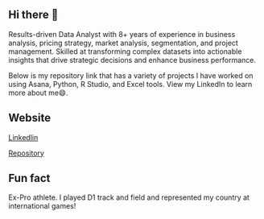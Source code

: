 ## Hi there 👋

Results-driven Data Analyst with 8+ years of experience in business analysis, pricing strategy, market analysis, segmentation, and project management. Skilled at transforming complex datasets into actionable insights that drive strategic decisions and enhance business performance.


Below is my repository link that has a variety of projects I have worked on using Asana, Python, R Studio, and Excel tools. View my LinkedIn to learn more about me😄.

## Website

[Linkedlin](https://www.linkedin.com/in/amara-obi/)

[Repository](https://github.com/Amarajj?tab=repositories)

## Fun fact
Ex-Pro athlete. I played D1 track and field and represented my country at international games!

<!--
**Amarajj/amarajj** is a ✨ _special_ ✨ repository because its `README.md` (this file) appears on your GitHub profile.

Here are some ideas to get you started:

- 🔭 I’m currently working on ...
- 🌱 I’m currently learning ...
- 👯 I’m looking to collaborate on ...
- 🤔 I’m looking for help with ...
- 💬 Ask me about ...
- 📫 How to reach me: ...
- 😄 Pronouns: ...
- ⚡ Fun fact: ...
-->
